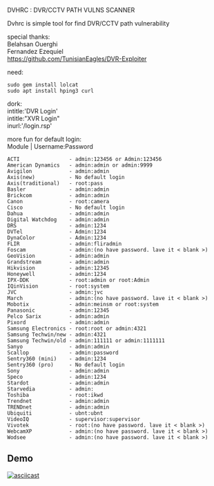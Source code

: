 DVHRC : DVR/CCTV PATH VULNS SCANNER

Dvhrc is simple tool for find DVR/CCTV path vulnerability


special thanks:<br>
Belahsan Ouerghi <br>
Fernandez Ezequiel<br>
https://github.com/TunisianEagles/DVR-Exploiter


need:<br>
```
sudo gem install lolcat
sudo apt install hping3 curl
```

dork:<br>
intitle:'DVR Login'<br>
intitle:"XVR Login"<br>
inurl:'/login.rsp'<br>


more fun for default login:<br>
Module               | Username:Password
```
ACTI                - admin:123456 or Admin:123456
American Dynamics   - admin:admin or admin:9999
Avigilon            - admin:admin
Axis(new)           - No default login
Axis(traditional)   - root:pass
Basler              - admin:admin
Brickcom            - admin:admin
Canon               - root:camera
Cisco               - No default login
Dahua               - admin:admin
Digital Watchdog    - admin:admin
DRS                 - admin:1234
DVTel               - Admin:1234
DynaColor           - Admin:1234
FLIR                - admin:fliradmin
Foscam              - admin:(no have password. lave it < blank >)
GeoVision           - admin:admin
Grandstream         - admin:admin
Hikvision           - admin:12345
Honeywell           - admin:1234
IPX-DDK             - root:admin or root:Admin
IQinVision          - root:system
JVC                 - admin:jvc
March               - admin:(no have password. lave it < blank >)
Mobotix             - admin:meinsm or root:system
Panasonic           - admin:12345
Pelco Sarix         - admin:admin
Pixord              - admin:admin
Samsung Electronics - root:root or admin:4321
Samsung Techwin/new - admin:4321
Samsung Techwin/old - admin:111111 or admin:1111111
Sanyo               - admin:admin
Scallop             - admin:password
Sentry360 (mini)    - admin:1234
Sentry360 (pro)     - No default login
Sony                - admin:admin
Speco               - admin:1234
Stardot             - admin:admin
Starvedia           - admin:
Toshiba             - root:ikwd
Trendnet            - admin:admin
TRENDnet            - admin:admin
Ubiquiti            - ubnt:ubnt
VideoIQ             - supervisor:supervisor
Vivotek             - root:(no have password. lave it < blank >)
WebcamXP            - admin:(no have password. lave it < blank >)
Wodsee              - admin:(no have password. lave it < blank >)
```
## Demo
[![asciicast](https://asciinema.org/a/254257.svg)](https://asciinema.org/a/254257)
